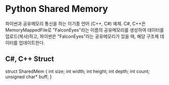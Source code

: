# Python Shared Memory
 파이썬과 공유메모리 통신을 하는 이기종 언어 (C++, C#) 예제.
 C#, C++은 MemoryMappedFile로 "FalconEyes"라는 이름의 공유메모리를 생성하여 데이터를 업로드(복사)하고,
 파이썬은 "FalconEyes"라는 공유메모리가 있을 때, 해당 구조체 데이터를 업데이트한다.
## C#, C++ Struct
struct SharedMem
{
  int size;
  int width;
  int height;
  int depth;
  int count;
  unsigned char* buff;
}
